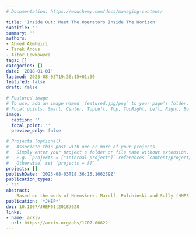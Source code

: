 ```yaml
---
# Documentation: https://wowchemy.com/docs/managing-content/

title: 'Inside Out: Meet The Operators Inside The Horizon'
subtitle: ''
summary: ''
authors:
- Ahmed Almheiri
- Tarek Anous
- Aitor Lewkowycz
tags: []
categories: []
date: '2018-01-01'
lastmod: 2023-08-03T19:36:15+01:00
featured: false
draft: false

# Featured image
# To use, add an image named `featured.jpg/png` to your page's folder.
# Focal points: Smart, Center, TopLeft, Top, TopRight, Left, Right, BottomLeft, Bottom, BottomRight.
image:
  caption: ''
  focal_point: ''
  preview_only: false

# Projects (optional).
#   Associate this post with one or more of your projects.
#   Simply enter your project's folder or file name without extension.
#   E.g. `projects = ["internal-project"]` references `content/project/deep-learning/index.md`.
#   Otherwise, set `projects = []`.
projects: []
publishDate: '2023-08-03T18:36:15.166259Z'
publication_types:
- '2'
abstract: 
    Based on the work of Heemskerk, Marolf, Polchinski and Sully (HMPS), we study the reconstruction of operators behind causal horizons in time dependent geometries obtained by acting with shockwaves on pure states or thermal states. These geometries admit a natural basis of gauge invariant operators, namely those geodesically dressed to the boundary along geodesics which emanate from the bifurcate horizon at constant Rindler time. We outline a procedure for obtaining operators behind the causal horizon but inside the entanglement wedge by exploiting the equality between bulk and boundary time evolution, as well as the freedom to consider the operators evolved by distinct Hamiltonians. This requires we carefully keep track of how the operators are gravitationally dressed and that we address issues regarding background dependence. We compare this procedure to reconstruction using modular flow, and illustrate some formal points in simple cases such as AdS$_2$ and AdS$_3$.
publication: '*JHEP*'
doi: 10.1007/JHEP01(2018)028
links:
- name: arXiv
  url: https://arxiv.org/abs/1707.06622
---
```

